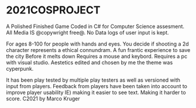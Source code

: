 # 2021COSPROJECT
 A Polished Finished Game Coded in C# for Computer Science assesment. All Media IS @copywright free@. No Data logs of user input is kept.

For ages 8-100 for people with hands and eyes. You decide if shooting a 2d character represents a ethical connundram.
A fun frantic experience to save the city Before it melts down
Requires a mouse and keybord.
Requires a pc with visual studio.
Aestetics edited and chosen by me the theme was cyperpunk.

It has been play tested by multiple play testers as well as versioned with input from players.
Feedback from players have been taken into account to improve player usability IE) making it easier to see text. Making it harder to score.
C2021 by Marco Kruger
